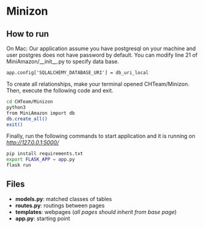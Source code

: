 # Minizon
## How to run
On Mac:
Our application assume you have postgresql on your machine and user postgres does not have password by default.
You can modify line 21 of MiniAmazon/\_\_init__.py to specify data base. 
```code
app.config['SQLALCHEMY_DATABASE_URI'] = db_uri_local
```
To create all relationships, make your terminal opened CHTeam/Minizon. Then, execute the following code and exit.
```bash
cd CHTeam/Minizon
python3
from MiniAmazon import db
db.create_all()
exit()
```
Finally, run the following commands to start application and it is running on *http://127.0.0.1:5000/*
```bash
pip install requirements.txt
export FLASK_APP = app.py
flask run
```

## Files

- **models.py**: matched classes of tables
- **routes.py**: routings between pages
- **templates**: webpages (*all pages should inherit from base page*)
- **app.py**: starting point 
